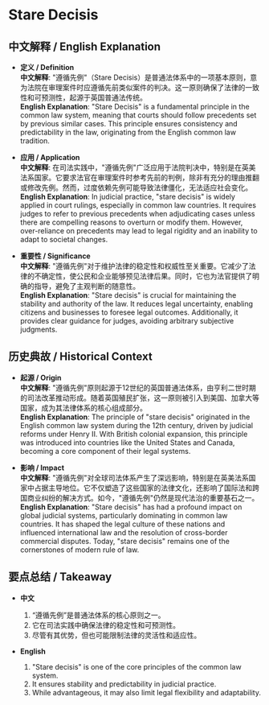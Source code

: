# Stare Decisis

## 中文解释 / English Explanation

* **定义 / Definition**  
  **中文解释**: "遵循先例"（Stare Decisis）是普通法体系中的一项基本原则，意为法院在审理案件时应遵循先前类似案件的判决。这一原则确保了法律的一致性和可预测性，起源于英国普通法传统。  
  **English Explanation**: "Stare Decisis" is a fundamental principle in the common law system, meaning that courts should follow precedents set by previous similar cases. This principle ensures consistency and predictability in the law, originating from the English common law tradition.

* **应用 / Application**  
  **中文解释**: 在司法实践中，"遵循先例"广泛应用于法院判决中，特别是在英美法系国家。它要求法官在审理案件时参考先前的判例，除非有充分的理由推翻或修改先例。然而，过度依赖先例可能导致法律僵化，无法适应社会变化。  
  **English Explanation**: In judicial practice, "stare decisis" is widely applied in court rulings, especially in common law countries. It requires judges to refer to previous precedents when adjudicating cases unless there are compelling reasons to overturn or modify them. However, over-reliance on precedents may lead to legal rigidity and an inability to adapt to societal changes.

* **重要性 / Significance**  
  **中文解释**: "遵循先例"对于维护法律的稳定性和权威性至关重要。它减少了法律的不确定性，使公民和企业能够预见法律后果。同时，它也为法官提供了明确的指导，避免了主观判断的随意性。  
  **English Explanation**: "Stare decisis" is crucial for maintaining the stability and authority of the law. It reduces legal uncertainty, enabling citizens and businesses to foresee legal outcomes. Additionally, it provides clear guidance for judges, avoiding arbitrary subjective judgments.

## 历史典故 / Historical Context

* **起源 / Origin**  
  **中文解释**: "遵循先例"原则起源于12世纪的英国普通法体系，由亨利二世时期的司法改革推动形成。随着英国殖民扩张，这一原则被引入到美国、加拿大等国家，成为其法律体系的核心组成部分。  
  **English Explanation**: The principle of "stare decisis" originated in the English common law system during the 12th century, driven by judicial reforms under Henry II. With British colonial expansion, this principle was introduced into countries like the United States and Canada, becoming a core component of their legal systems.

* **影响 / Impact**  
  **中文解释**: "遵循先例"对全球司法体系产生了深远影响，特别是在英美法系国家中占据主导地位。它不仅塑造了这些国家的法律文化，还影响了国际法和跨国商业纠纷的解决方式。如今，"遵循先例"仍然是现代法治的重要基石之一。  
  **English Explanation**: "Stare decisis" has had a profound impact on global judicial systems, particularly dominating in common law countries. It has shaped the legal culture of these nations and influenced international law and the resolution of cross-border commercial disputes. Today, "stare decisis" remains one of the cornerstones of modern rule of law.

## 要点总结 / Takeaway

* **中文**  
  1. “遵循先例”是普通法体系的核心原则之一。
  2. 它在司法实践中确保法律的稳定性和可预测性。
  3. 尽管有其优势，但也可能限制法律的灵活性和适应性。

* **English**  
  1. "Stare decisis" is one of the core principles of the common law system.
  2. It ensures stability and predictability in judicial practice.
  3. While advantageous, it may also limit legal flexibility and adaptability.
